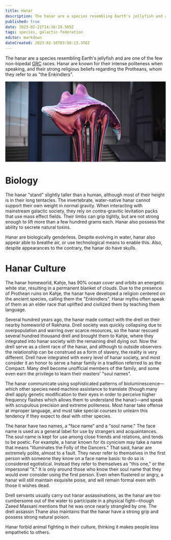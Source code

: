 ```yaml
---
title: Hanar
description: The hanar are a species resembling Earth's jellyfish and are one of the few non-bipedal GRF races.
published: true
date: 2023-02-21T14:16:29.565Z
tags: species, galactic-federation
editor: markdown
dateCreated: 2023-02-10T03:58:13.376Z
---
```


The hanar are a species resembling Earth's jellyfish and are one of the few non-bipedal [GRC](/Galactic_Republic_Federation) races. Hanar are known for their intense politeness when speaking, and their strong religious beliefs regarding the Protheans, whom they refer to as "the Enkindlers". 

![codex_me_-_hanar.webp](/codex_me_-_hanar.webp)

# Biology
The hanar "stand" slightly taller than a human, although most of their height is in their long tentacles. The invertebrate, water-native hanar cannot support their own weight in normal gravity. When interacting with mainstream galactic society, they rely on contra-gravitic levitation packs that use mass effect fields. Their limbs can grip tightly, but are not strong enough to lift more than a few hundred grams each. Hanar also possess the ability to secrete natural toxins.

Hanar are biologically genderless. Despite evolving in water, hanar also appear able to breathe air, or use technological means to enable this. Also, despite appearances to the contrary, the hanar do have skulls.

# Hanar Culture
The hanar homeworld, Kahje, has 90% ocean cover and orbits an energetic white star, resulting in a permanent blanket of clouds. Due to the presence of Prothean ruins on Kahje, the hanar have developed a religion centered on the ancient species, calling them the "Enkindlers". Hanar myths often speak of them as an elder race that uplifted and civilized them by teaching them language.

Several hundred years ago, the hanar made contact with the drell on their nearby homeworld of Rakhana. Drell society was quickly collapsing due to overpopulation and warring over scarce resources, so the hanar rescued several hundred thousand drell and brought them to Kahje, where they integrated into hanar society with the remaining drell dying out. Now the drell serve as a client race of the hanar, and although to outside observers the relationship can be construed as a form of slavery, the reality is very different. Drell have integrated with every level of hanar society, and most consider it an honor to serve a hanar family in a tradition referred to as the Compact. Many drell become unofficial members of the family, and some even earn the privilege to learn their masters' "soul names".

The hanar communicate using sophisticated patterns of bioluminescence—which other species need machine assistance to translate (though many drell apply genetic modification to their eyes in order to perceive higher frequency flashes which allows them to understand the hanar)—and speak with scrupulous precision and extreme politeness. Most hanar take offense at improper language, and must take special courses to unlearn this tendency if they expect to deal with other species.

The hanar have two names, a "face name" and a "soul name." The face name is used as a general label for use by strangers and acquaintances. The soul name is kept for use among close friends and relations, and tends to be poetic. For example, a hanar known for its cynicism may take a name that means "Illuminates the Folly of the Dancers." That said, hanar are extremely polite, almost to a fault. They never refer to themselves in the first person with someone they know on a face name basis: to do so is considered egotistical. Instead they refer to themselves as "this one," or the impersonal "it." It is only around those who know their soul name that they would ever consider using the first person. Even when flustered or angry, a hanar will still maintain exquisite poise, and will remain formal even with those it wishes dead.

Drell servants usually carry out hanar assassinations, as the hanar are too cumbersome out of the water to participate in a physical fight—though Zaeed Massani mentions that he was once nearly strangled by one. The drell assassin Thane also maintains that the hanar have a strong grip and possess strong natural poison.

Hanar forbid animal fighting in their culture, thinking it makes people less empathetic to others. 